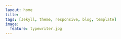 ```yaml
---
layout: home
title: 
tags: [Jekyll, theme, responsive, blog, template]
image:
  feature: typewriter.jpg
---
```

